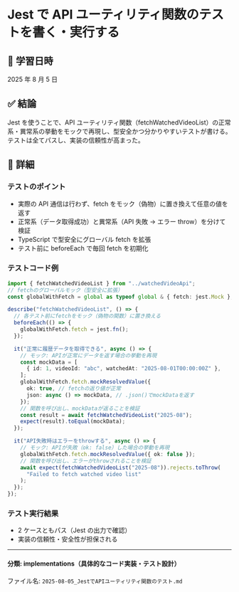 # Jest で API ユーティリティ関数のテストを書く・実行する

## 📅 学習日時

2025 年 8 月 5 日

## ✅ 結論

Jest を使うことで、API ユーティリティ関数（fetchWatchedVideoList）の正常系・異常系の挙動をモックで再現し、型安全かつ分かりやすいテストが書ける。テストは全てパスし、実装の信頼性が高まった。

## 🧠 詳細

### テストのポイント

- 実際の API 通信は行わず、fetch をモック（偽物）に置き換えて任意の値を返す
- 正常系（データ取得成功）と異常系（API 失敗 → エラー throw）を分けて検証
- TypeScript で型安全にグローバル fetch を拡張
- テスト前に beforeEach で毎回 fetch を初期化

### テストコード例

```typescript
import { fetchWatchedVideoList } from "../watchedVideoApi";
// fetchのグローバルモック（型安全に拡張）
const globalWithFetch = global as typeof global & { fetch: jest.Mock };

describe("fetchWatchedVideoList", () => {
  // 各テスト前にfetchをモック（偽物の関数）に置き換える
  beforeEach(() => {
    globalWithFetch.fetch = jest.fn();
  });

  it("正常に履歴データを取得できる", async () => {
    // モック: APIが正常にデータを返す場合の挙動を再現
    const mockData = [
      { id: 1, videoId: "abc", watchedAt: "2025-08-01T00:00:00Z" },
    ];
    globalWithFetch.fetch.mockResolvedValue({
      ok: true, // fetchの返り値が正常
      json: async () => mockData, // .json()でmockDataを返す
    });
    // 関数を呼び出し、mockDataが返ることを検証
    const result = await fetchWatchedVideoList("2025-08");
    expect(result).toEqual(mockData);
  });

  it("API失敗時はエラーをthrowする", async () => {
    // モック: APIが失敗（ok: false）した場合の挙動を再現
    globalWithFetch.fetch.mockResolvedValue({ ok: false });
    // 関数を呼び出し、エラーがthrowされることを検証
    await expect(fetchWatchedVideoList("2025-08")).rejects.toThrow(
      "Failed to fetch watched video list"
    );
  });
});
```

### テスト実行結果

- 2 ケースともパス（Jest の出力で確認）
- 実装の信頼性・安全性が担保される

---

#### 分類: implementations（具体的なコード実装・テスト設計）

ファイル名: `2025-08-05_JestでAPIユーティリティ関数のテスト.md`
